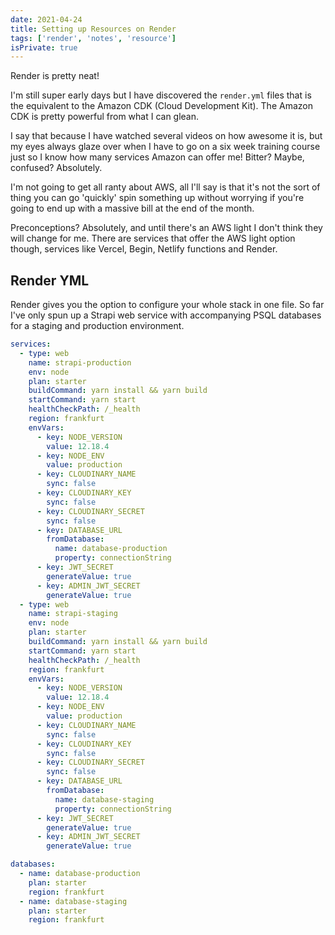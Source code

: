 ```yaml
---
date: 2021-04-24
title: Setting up Resources on Render
tags: ['render', 'notes', 'resource']
isPrivate: true
---
```


Render is pretty neat!

I'm still super early days but I have discovered the `render.yml`
files that is the equivalent to the Amazon CDK (Cloud Development
Kit). The Amazon CDK is pretty powerful from what I can glean.

I say that because I have watched several videos on how awesome it is,
but my eyes always glaze over when I have to go on a six week training
course just so I know how many services Amazon can offer me! Bitter?
Maybe, confused? Absolutely.

I'm not going to get all ranty about AWS, all I'll say is that it's
not the sort of thing you can go 'quickly' spin something up without
worrying if you're going to end up with a massive bill at the end of
the month.

Preconceptions? Absolutely, and until there's an AWS light I don't
think they will change for me. There are services that offer the AWS
light option though, services like Vercel, Begin, Netlify functions
and Render.

## Render YML

Render gives you the option to configure your whole stack in one file.
So far I've only spun up a Strapi web service with accompanying PSQL
databases for a staging and production environment.

```yml
services:
  - type: web
    name: strapi-production
    env: node
    plan: starter
    buildCommand: yarn install && yarn build
    startCommand: yarn start
    healthCheckPath: /_health
    region: frankfurt
    envVars:
      - key: NODE_VERSION
        value: 12.18.4
      - key: NODE_ENV
        value: production
      - key: CLOUDINARY_NAME
        sync: false
      - key: CLOUDINARY_KEY
        sync: false
      - key: CLOUDINARY_SECRET
        sync: false
      - key: DATABASE_URL
        fromDatabase:
          name: database-production
          property: connectionString
      - key: JWT_SECRET
        generateValue: true
      - key: ADMIN_JWT_SECRET
        generateValue: true
  - type: web
    name: strapi-staging
    env: node
    plan: starter
    buildCommand: yarn install && yarn build
    startCommand: yarn start
    healthCheckPath: /_health
    region: frankfurt
    envVars:
      - key: NODE_VERSION
        value: 12.18.4
      - key: NODE_ENV
        value: production
      - key: CLOUDINARY_NAME
        sync: false
      - key: CLOUDINARY_KEY
        sync: false
      - key: CLOUDINARY_SECRET
        sync: false
      - key: DATABASE_URL
        fromDatabase:
          name: database-staging
          property: connectionString
      - key: JWT_SECRET
        generateValue: true
      - key: ADMIN_JWT_SECRET
        generateValue: true

databases:
  - name: database-production
    plan: starter
    region: frankfurt
  - name: database-staging
    plan: starter
    region: frankfurt
```
